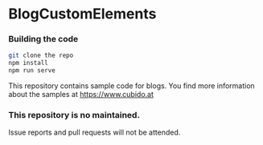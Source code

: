 # BlogCustomElements


### Building the code

```bash
git clone the repo
npm install
npm run serve
```



This repository contains sample code for blogs. You find more information about the samples at https://www.cubido.at

### This repository is no maintained.

Issue reports and pull requests will not be attended.

